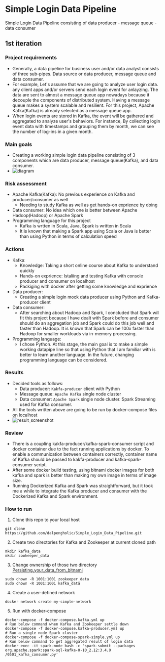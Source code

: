# Simple Login Data Pipeline
Simple Login Data Pipeline consisting of 
data producer - message queue - data consumer


## 1st iteration 
### Project requirements
- Generally, a data pipeline for business user and/or data analyst consists of three sub-pipes. Data source or data producer, message queue and data consumer.
- For example, Let's assume that we are going to analyze user login data. any client apps and/or servers send each login event for anlayzing. The data are sent to almost a message queue app nowadays because it decouple the components of distributed system. Having a message queue makes a system scalable and resilient. For this project, Apache Kafka(Kafka) is already selected as a message queue app.
- When login events are stored in Kafka, the event will be gathered and aggregated to analyze user's behaviors. For instance, By collecting login event data with timestamps and grouping them by month, we can see the number of log-ins in a given month.

### Main goals
- Creating a working simple login data pipeline consisting of 3 components which are data producer, message queue(Kafka), and data consumer.
- ![diagram]()

### Risk assessment
- Apache Kafka(Kafka): No previous experience on Kafka and producer/consumer as well
  - Needing to study Kafka as well as get hands-on exprience by doing
- Data consumer: No idea which one is better between Apache Hadoop(Hadoop) or Apache Spark
- Programming language for this project
  - Kafka is wrtten in Scala, Java, Spark is written in Scala
  - It is known that making a Spark app using Scala or Java is better than using Python in terms of calculation speed

### Actions
- Kafka: 
  - Knowledge: Taking a short online course about Kafka to understand quickly 
  - Hands-on exprience: Istaliing and testing Kafka with console producer and consumer on localhost 
  - Packiging with docker after getting some knowledge and exprience
- Data producer: 
  - Creating a simple login mock data producer using Python and Kafka-producer client
- Data consumer:
  - After searching about Hadoop and Spark, I concluded that Spark will fit this project because I have dealt with Spark before and consumer should do an aggregation job and Spark could do this job well and faster than Hadoop. It is known that Spark can be 100x faster than Hadoop for smaller workloads via in-memory processing.
- Programming language:
  - I chose Python. At this stage, the main goal is to make a simple working datapipe line so that using Python that I am familiar with is better to learn another language. In the future, changing programming language can be considered.

### Results
- Decided tools as follows:
  - Data producer: `Kakfa-producer` client with Python
  - Message queue: `Apache Kafka` single node cluster
  - Data consumer: `Apache Spark` single node cluster. Spark Streaming used for Kafka consumer.
- All the tools written above are going to be run by docker-compose files on localhost
- ![result_screenshot]()



### Review
- There is a coupling kakfa-producer/kafka-spark-consumer script and docker container due to the fact running applications by docker. To enable a communication between containers correctly, container name of Kafka should be passed to kakfa-producer and kafka-spark-consumer script.
- After some docker build testing, using bitnami docker images for both kafka and spark is better than making my own image in terms of image size.
- Running Dockerized Kafka and Spark was straightforward, but it took me a while to integrate the Kafka producer and consumer with the Dockerized Kafka and Spark environment.

### How to run
1. Clone this repo to your local host
```Shell
git clone https://github.com/dalpengholic/Simple_Login_Data_Pipeline.git
```

2. Create two directories for Kafka and Zookeeper at current cloned path
```Shell
mkdir kafka_data
mkdir zookeeper_data
```

3. Change ownership of those two directory
[Persisting_your_data_from_bitnami](https://hub.docker.com/r/bitnami/kafka)
```Shell
sudo chown -R 1001:1001 zookeeper_data
sudo chown -R 1001:1001 kafka_data
```

4. Create a user-defined network 
```Shell
docker network create my-simple-network
```

5. Run with docker-compose
```Shell
docker-compose -f docker-compose.kafka.yml up
# Run below command when Kafka and Zookeeper settle down
docker-compose -f docker-compose.kafka-producer.yml up
# Run a single node Spark cluster
docker-compose -f docker-compose-spark-simple.yml up
# Run below command to get aggregated result of login data
docker exec -it spark-node bash -c 'spark-submit --packages org.apache.spark:spark-sql-kafka-0-10_2.12:3.4.0 /0501_kafka_consumer.py'
```
